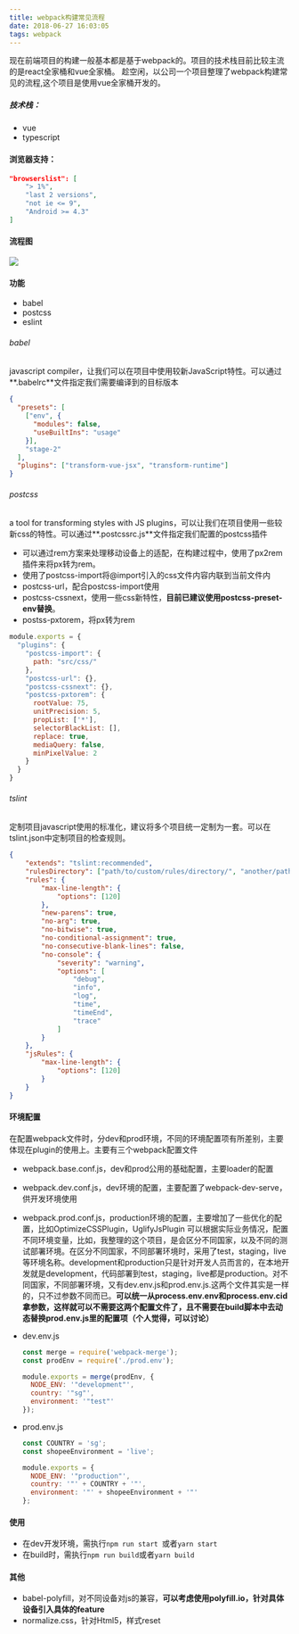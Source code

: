 ```yaml
---
title: webpack构建常见流程
date: 2018-06-27 16:03:05
tags: webpack
---
```


现在前端项目的构建一般基本都是基于webpack的。项目的技术栈目前比较主流的是react全家桶和vue全家桶。
趁空闲，以公司一个项目整理了webpack构建常见的流程,这个项目是使用vue全家桶开发的。

##### 技术栈：

* vue
* typescript

#### 浏览器支持：

````json
"browserslist": [
    "> 1%",
    "last 2 versions",
    "not ie <= 9",
    "Android >= 4.3"
]
````
<!--more-->
#### 流程图

![](/assert/img/webpack_build.png)

#### 功能

* babel
* postcss
* eslint

###### babel
javascript compiler，让我们可以在项目中使用较新JavaScript特性。可以通过**.babelrc**文件指定我们需要编译到的目标版本
````json
{
  "presets": [
    ["env", {
      "modules": false,
      "useBuiltIns": "usage"
    }],
    "stage-2"
  ],
  "plugins": ["transform-vue-jsx", "transform-runtime"]
}
````

###### postcss
a tool for transforming styles with JS plugins，可以让我们在项目使用一些较新css的特性。可以通过**.postcssrc.js**文件指定我们配置的postcss插件
* 可以通过rem方案来处理移动设备上的适配，在构建过程中，使用了px2rem插件来将px转为rem。
* 使用了postcss-import将@import引入的css文件内容内联到当前文件内
* postcss-url，配合postcss-import使用
* postcss-cssnext，使用一些css新特性，**目前已建议使用postcss-preset-env替换**。
* postss-pxtorem，将px转为rem

````js
module.exports = {
  "plugins": {
    "postcss-import": {
      path: "src/css/"
    },
    "postcss-url": {},
    "postcss-cssnext": {},
    "postcss-pxtorem": {
      rootValue: 75,
      unitPrecision: 5,
      propList: ['*'],
      selectorBlackList: [],
      replace: true,
      mediaQuery: false,
      minPixelValue: 2
    }
  }
}
````

###### tslint
定制项目javascript使用的标准化，建议将多个项目统一定制为一套。可以在tslint.json中定制项目的检查规则。
```json
{
    "extends": "tslint:recommended",
    "rulesDirectory": ["path/to/custom/rules/directory/", "another/path/"],
    "rules": {
        "max-line-length": {
            "options": [120]
        },
        "new-parens": true,
        "no-arg": true,
        "no-bitwise": true,
        "no-conditional-assignment": true,
        "no-consecutive-blank-lines": false,
        "no-console": {
            "severity": "warning",
            "options": [
                "debug",
                "info",
                "log",
                "time",
                "timeEnd",
                "trace"
            ]
        }
    },
    "jsRules": {
        "max-line-length": {
            "options": [120]
        }
    }
}
```
#### 环境配置
在配置webpack文件时，分dev和prod环境，不同的环境配置项有所差别，主要体现在plugin的使用上。主要有三个webpack配置文件
* webpack.base.conf.js，dev和prod公用的基础配置，主要loader的配置
* webpack.dev.conf.js，dev环境的配置，主要配置了webpack-dev-serve，供开发环境使用
* webpack.prod.conf.js，production环境的配置，主要增加了一些优化的配置，比如OptimizeCSSPlugin，UglifyJsPlugin
可以根据实际业务情况，配置不同环境变量，比如，我整理的这个项目，是会区分不同国家，以及不同的测试部署环境。在区分不同国家，不同部署环境时，采用了test，staging，live等环境名称。development和production只是针对开发人员而言的，在本地开发就是development，代码部署到test，staging，live都是production。对不同国家，不同部署环境，又有dev.env.js和prod.env.js.这两个文件其实是一样的，只不过参数不同而已。**可以统一从process.env.env和process.env.cid拿参数，这样就可以不需要这两个配置文件了，且不需要在build脚本中去动态替换prod.env.js里的配置项（个人觉得，可以讨论）**

* dev.env.js

  ````javascript
  const merge = require('webpack-merge');
  const prodEnv = require('./prod.env');

  module.exports = merge(prodEnv, {
    NODE_ENV: '"development"',
    country: '"sg"',
    environment: '"test"'
  });
  ````

* prod.env.js

  ```javascript
  const COUNTRY = 'sg';
  const shopeeEnvironment = 'live';

  module.exports = {
    NODE_ENV: '"production"',
    country: '"' + COUNTRY + '"',
    environment: '"' + shopeeEnvironment + '"'
  };

  ```

#### 使用

* 在dev开发环境，需执行`npm run start `或者`yarn start`
* 在build时，需执行`npm run build`或者`yarn build`

#### 其他

* babel-polyfill，对不同设备对js的兼容，**可以考虑使用polyfill.io，针对具体设备引入具体的feature**
* normalize.css，针对Html5，样式reset